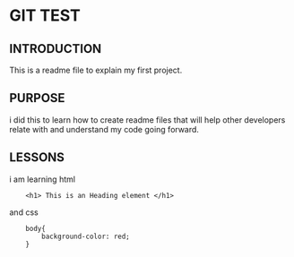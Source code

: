 # GIT TEST
## INTRODUCTION
<!-- MD --- Mark down -->
 
 This is a readme file to explain my first project.

 ## PURPOSE

 i did this to learn how to create readme files that will help other developers relate with and understand my code going 
 forward.

## LESSONS
i am learning html
```
	<h1> This is an Heading element </h1>
```
and css

```
	body{
		background-color: red;
	}
```